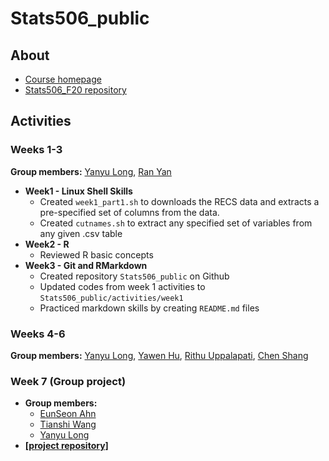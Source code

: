 # Stats506_public  

## About  
* [Course homepage](https://jbhender.github.io/Stats506/F20/)
* [Stats506_F20 repository](https://github.com/jbhender/Stats506_F20/tree/master)

## Activities  
### Weeks 1-3  
**Group members:** 
[Yanyu Long](https://github.com/longyyu/Stats506_public), 
[Ran Yan](https://github.com/Ranynola/Stats506_public)

* **Week1 - Linux Shell Skills**  
  * Created `week1_part1.sh` to downloads the RECS data and extracts 
    a pre-specified set of columns from the data.
  * Created `cutnames.sh` to extract any specified set of variables 
    from any given .csv table
* **Week2 - R**  
  * Reviewed R basic concepts 
* **Week3 - Git and RMarkdown**  
  * Created repository `Stats506_public` on Github
  * Updated codes from week 1 activities to `Stats506_public/activities/week1`
  * Practiced markdown skills by creating `README.md` files

### Weeks 4-6
**Group members:** [Yanyu Long](https://github.com/longyyu/Stats506_public), [Yawen Hu](https://github.com/yawenh/Stats506_public), [Rithu Uppalapati](https://github.com/rurithu/Stats506_public), [Chen Shang](https://github.com/ChenShangUmich/Stats506_public)  

### Week 7 (Group project)  
* **Group members:** 
  * [EunSeon Ahn](https://github.com/EunseonAhn/Stats506_public)
  * [Tianshi Wang](https://github.com/SkyWang0919/Stats506_public)
  * [Yanyu Long](https://github.com/longyyu/Stats506_public)
* [**[project repository]**](https://github.com/SkyWang0919/STATS-506-Midterm-Project-02)
